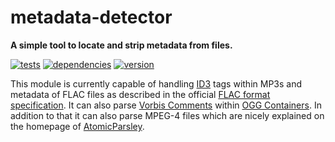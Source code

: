 # metadata-detector

**A simple tool to locate and strip metadata from files.**

[![tests](https://img.shields.io/travis/chrisguttandin/metadata-detector/master.svg?style=flat-square)](https://travis-ci.org/chrisguttandin/metadata-detector)
[![dependencies](https://img.shields.io/david/chrisguttandin/metadata-detector.svg?style=flat-square)](https://www.npmjs.com/package/metadata-detector)
[![version](https://img.shields.io/npm/v/metadata-detector.svg?style=flat-square)](https://www.npmjs.com/package/metadata-detector)

This module is currently capable of handling [ID3](http://id3.org/Home) tags within MP3s and
metadata of FLAC files as described in the official
[FLAC format specification](http://xiph.org/flac/format.html). It can also parse
[Vorbis Comments](https://xiph.org/vorbis/doc/v-comment.html) within
[OGG Containers](https://xiph.org/ogg). In addition to that it can also parse MPEG-4 files which are
nicely explained on the homepage of [AtomicParsley](http://atomicparsley.sourceforge.net).
